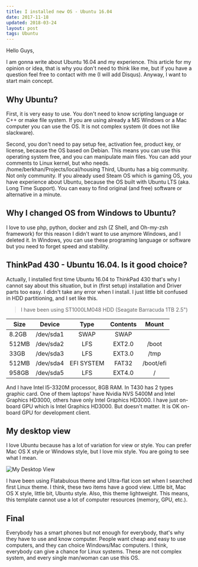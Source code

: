 ```yaml
---
title: I installed new OS - Ubuntu 16.04
date: 2017-11-18
updated: 2018-03-24
layout: post
tags: Ubuntu
---
```


Hello Guys,

I am gonna write about Ubuntu 16.04 and my experience. This article for my opinion or idea, that is why you don't need to think like me, but if you have a question feel free to contact with me (I will add Disqus). Anyway, I want to start main concept.

## Why Ubuntu?

First, it is very easy to use. You don't need to know scripting language or C++ or make file system. If you are using already a MS Windows or a Mac computer you can use the OS. It is not complex system (it does not like slackware).

Second, you don't need to pay setup fee, activation fee, product key, or license, because the OS based on Debian. This means you can use this operating system free, and you can manipulate main files. You can add your comments to Linux kernel, but who needs.
/home/berkhan/Projects/local/housing
Third, Ubuntu has a big community. Not only community. If you already used Steam OS which is gaming OS, you have experience about Ubuntu, because the OS built with Ubuntu LTS (aka. Long Time Support). You can easy to find original (and free) software or alternative in a minute.

## Why I changed OS from Windows to Ubuntu?

I love to use php, python, docker and zsh (Z Shell, and Oh-my-zsh framework) for this reason I didn't  want to use anymore Windows, and I deleted it. In Windows, you can use these programing language or software but you need to forget speed and stability.

## ThinkPad 430 - Ubuntu 16.04. Is it good choice?

Actually, I installed first time Ubuntu 16.04 to ThinkPad 430 that's why I cannot say about this situation, but in (first setup) installation and Driver parts too easy. I didn't take any error when I install. I just little bit confused in HDD partitioning, and I set like this.

> I have been using ST1000LM048 HDD (Seagate Barracuda 1TB 2.5")

| Size    | Device      | Type         | Contents   | Mount       |
|---------|:-----------:|:------------:|:----------:|:-----------:|
| 8.2GB   | /dev/sda1   | SWAP         | SWAP       |             |
| 512MB   | /dev/sda2   | LFS          | EXT2.0     | /boot       |
| 33GB    | /dev/sda3   | LFS          | EXT3.0     | /tmp        |
| 512MB   | /dev/sda4   | EFI SYSTEM   | FAT32      | /boot/efi   |
| 958GB   | /dev/sda5   | LFS          | EXT4.0     | /           |

And I have Intel I5-3320M processor, 8GB RAM. In T430 has 2 types graphic card. One of them laptops' have Nvidia NVS 5400M and Intel Graphics HD3000, others have only Intel Graphics HD3000. I have just on-board GPU which is Intel Graphics HD3000. But doesn't matter. It is OK on-board GPU for development client.

## My desktop view
I love Ubuntu because has a lot of variation for view or style. You can prefer Mac OS X style or Windows style, but I love mix style. You are going to see what I mean.

![My Desktop View](https://i.imgur.com/QjRCBEF.png)

I have been using Flatabulous theme and Ultra-flat icon set when I searched first Linux theme. I think, these two items have a good view. Little bit, Mac OS X style, little bit, Ubuntu style. Also, this theme lightweight. This means, this template cannot use a lot of computer resources (memory, GPU, etc.).

## Final
Everybody has a smart phones but not enough for everybody, that's why they have to use and know computer. People want cheap and easy to use computers, and they can choice Windows/Mac computers. I think, everybody can give a chance for Linux systems. These are not complex system, and every single man/woman can use this OS.
